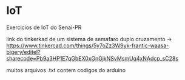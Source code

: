 # IoT

Exercicios de IoT do Senai-PR

link do tinkerkad de um sistema de semafaro duplo cruzamento -> https://www.tinkercad.com/things/5y7oZz3W9yk-frantic-waasa-bigery/editel?sharecode=Pb9a3HP1E7qGbEX0xGnGjkNSvMsmUq4xNAdcp_sC28s

muitos arquivos .txt contem codigos do arduino
